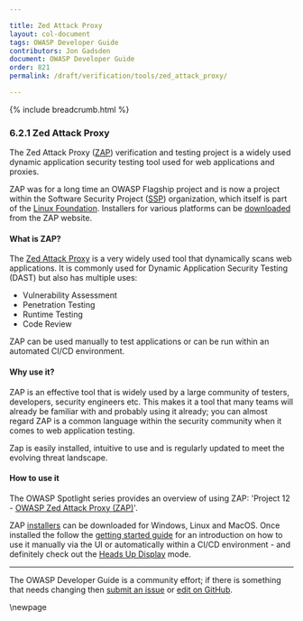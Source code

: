```yaml
---

title: Zed Attack Proxy
layout: col-document
tags: OWASP Developer Guide
contributors: Jon Gadsden
document: OWASP Developer Guide
order: 821
permalink: /draft/verification/tools/zed_attack_proxy/

---
```


{% include breadcrumb.html %}

### 6.2.1 Zed Attack Proxy

The Zed Attack Proxy ([ZAP][zap]) verification and testing project is a widely used
dynamic application security testing tool used for web applications and proxies.

ZAP was for a long time an OWASP Flagship project and is now a project within
the Software Security Project ([SSP][ssp]) organization, which itself is part of the [Linux Foundation][lf].
Installers for various platforms can be [downloaded][zapdownload] from the ZAP website.

#### What is ZAP?

The [Zed Attack Proxy][zap] is a very widely used tool that dynamically scans web applications.
It is commonly used for Dynamic Application Security Testing (DAST) but also has multiple uses:

* Vulnerability Assessment
* Penetration Testing
* Runtime Testing
* Code Review

ZAP can be used manually to test applications or can be run within an automated CI/CD environment.

#### Why use it?

ZAP is an effective tool that is widely used by a large community of testers, developers, security engineers etc.
This makes it a tool that many teams will already be familiar with and probably using it already;
you can almost regard ZAP is a common language within the security community when it comes to web application testing.

Zap is easily installed, intuitive to use and is regularly updated to meet the evolving threat landscape.

#### How to use it

The OWASP Spotlight series provides an overview of using ZAP: 'Project 12 - [OWASP Zed Attack Proxy (ZAP)][spotlight12]'.

ZAP [installers][zapdownload] can be downloaded for Windows, Linux and MacOS.
Once installed the follow the [getting started guide][zapstart] for an introduction on how to use it manually via the UI
or automatically within a CI/CD environment - and definitely check out the [Heads Up Display][zaphud] mode.

----

The OWASP Developer Guide is a community effort; if there is something that needs changing
then [submit an issue][issue080201] or [edit on GitHub][edit080201].

[edit080201]: https://github.com/OWASP/www-project-developer-guide/blob/main/draft/08-verification/02-tools/01-zap.md
[issue080201]: https://github.com/OWASP/www-project-developer-guide/issues/new?labels=content&template=request.md&title=Update:%2008-verification/02-tools/01-zap
[lf]: https://www.linuxfoundation.org/
[spotlight12]: https://youtu.be/usIlW8Q-hc4
[ssp]: https://softwaresecurityproject.org/
[zap]: https://www.zaproxy.org/
[zapdownload]: https://www.zaproxy.org/download/
[zaphud]: https://www.zaproxy.org/getting-started/#the-heads-up-display
[zapstart]: https://www.zaproxy.org/getting-started/

\newpage
